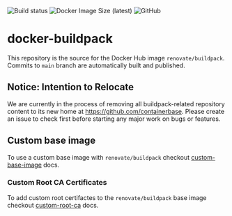 ![Build status](https://github.com/renovatebot/docker-buildpack/workflows/build/badge.svg)
![Docker Image Size (latest)](https://img.shields.io/docker/image-size/renovate/buildpack/latest)
![GitHub](https://img.shields.io/github/license/renovatebot/docker-buildpack)

# docker-buildpack

This repository is the source for the Docker Hub image `renovate/buildpack`. Commits to `main` branch are automatically built and published.

## Notice: Intention to Relocate

We are currently in the process of removing all buildpack-related repository content to its new home at <https://github.com/containerbase>.
Please create an issue to check first before starting any major work on bugs or features.

## Custom base image

To use a custom base image with `renovate/buildpack` checkout [custom-base-image](https://github.com/containerbase/buildpack/blob/main/docs/custom-base-image.md) docs.

### Custom Root CA Certificates

To add custom root certifactes to the `renovate/buildpack` base image checkout [custom-root-ca](https://github.com/containerbase/buildpack/blob/main/docs/custom-root-ca.md) docs.
